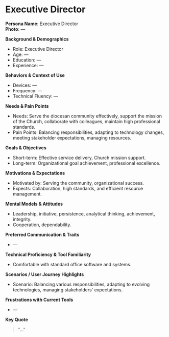 # Executive Director

**Persona Name**: Executive Director  
**Photo**: —  

**Background & Demographics**  
- Role: Executive Director  
- Age: —  
- Education: —  
- Experience: —  

**Behaviors & Context of Use**  
- Devices: —  
- Frequency: —  
- Technical Fluency: —  

**Needs & Pain Points**  
- Needs: Serve the diocesan community effectively, support the mission of the Church, collaborate with colleagues, maintain high professional standards.  
- Pain Points: Balancing responsibilities, adapting to technology changes, meeting stakeholder expectations, managing resources.  

**Goals & Objectives**  
- Short-term: Effective service delivery, Church mission support.  
- Long-term: Organizational goal achievement, professional excellence.  

**Motivations & Expectations**  
- Motivated by: Serving the community, organizational success.  
- Expects: Collaboration, high standards, and efficient resource management.  

**Mental Models & Attitudes**  
- Leadership, initiative, persistence, analytical thinking, achievement, integrity.  
- Cooperation, dependability.  

**Preferred Communication & Traits**  
- —  

**Technical Proficiency & Tool Familiarity**  
- Comfortable with standard office software and systems.  

**Scenarios / User Journey Highlights**  
- Scenario: Balancing various responsibilities, adapting to evolving technologies, managing stakeholders' expectations.  

**Frustrations with Current Tools**  
- —  

**Key Quote**  
> "..."  
